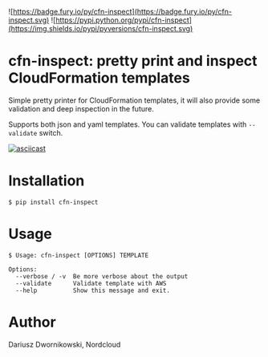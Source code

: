 ![https://badge.fury.io/py/cfn-inspect](https://badge.fury.io/py/cfn-inspect.svg)
![https://pypi.python.org/pypi/cfn-inspect](https://img.shields.io/pypi/pyversions/cfn-inspect.svg)

# cfn-inspect: pretty print and inspect CloudFormation templates

Simple pretty printer for CloudFormation templates, it will also provide some validation and deep inspection in the future.

Supports both json and yaml templates. You can validate templates with `--validate` switch.

[![asciicast](https://asciinema.org/a/142549.png)](https://asciinema.org/a/142549)


# Installation

```$ pip install cfn-inspect```

# Usage 

```
$ Usage: cfn-inspect [OPTIONS] TEMPLATE

Options:
  --verbose / -v  Be more verbose about the output
  --validate      Validate template with AWS
  --help          Show this message and exit.  
```


# Author
Dariusz Dwornikowski, Nordcloud
